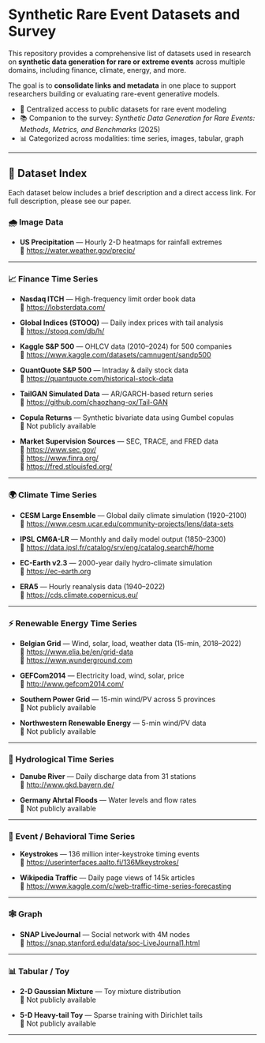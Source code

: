 # Synthetic Rare Event Datasets and Survey

This repository provides a comprehensive list of datasets used in research on **synthetic data generation for rare or extreme events** across multiple domains, including finance, climate, energy, and more.

The goal is to **consolidate links and metadata** in one place to support researchers building or evaluating rare-event generative models.

- 🔗 Centralized access to public datasets for rare event modeling
- 📚 Companion to the survey: *Synthetic Data Generation for Rare Events: Methods, Metrics, and Benchmarks* (2025)
- 📊 Categorized across modalities: time series, images, tabular, graph

---

## 📂 Dataset Index

Each dataset below includes a brief description and a direct access link. For full description, please see our paper.

### 🌧️ Image Data
- **US Precipitation** — Hourly 2-D heatmaps for rainfall extremes  
  🔗 https://water.weather.gov/precip/

---

### 📈 Finance Time Series
- **Nasdaq ITCH** — High-frequency limit order book data  
  🔗 https://lobsterdata.com/

- **Global Indices (STOOQ)** — Daily index prices with tail analysis  
  🔗 https://stooq.com/db/h/

- **Kaggle S&P 500** — OHLCV data (2010–2024) for 500 companies  
  🔗 https://www.kaggle.com/datasets/camnugent/sandp500

- **QuantQuote S&P 500** — Intraday & daily stock data  
  🔗 https://quantquote.com/historical-stock-data

- **TailGAN Simulated Data** — AR/GARCH-based return series  
  🔗 https://github.com/chaozhang-ox/Tail-GAN

- **Copula Returns** — Synthetic bivariate data using Gumbel copulas  
  🚫 Not publicly available
  
- **Market Supervision Sources** — SEC, TRACE, and FRED data  
  🔗 https://www.sec.gov/  
  🔗 https://www.finra.org/  
  🔗 https://fred.stlouisfed.org/

---

### 🌍 Climate Time Series 
- **CESM Large Ensemble** — Global daily climate simulation (1920–2100)  
  🔗 https://www.cesm.ucar.edu/community-projects/lens/data-sets

- **IPSL CM6A-LR** — Monthly and daily model output (1850–2300)  
  🔗 https://data.ipsl.fr/catalog/srv/eng/catalog.search#/home

- **EC-Earth v2.3** — 2000-year daily hydro-climate simulation  
  🔗 https://ec-earth.org

- **ERA5** — Hourly reanalysis data (1940–2022)  
  🔗 https://cds.climate.copernicus.eu/

---

### ⚡ Renewable Energy Time Series
- **Belgian Grid** — Wind, solar, load, weather data (15-min, 2018–2022)  
  🔗 https://www.elia.be/en/grid-data  
  🔗 https://www.wunderground.com

- **GEFCom2014** — Electricity load, wind, solar, price  
  🔗 http://www.gefcom2014.com/

- **Southern Power Grid** — 15-min wind/PV across 5 provinces  
  🚫 Not publicly available

- **Northwestern Renewable Energy** — 5-min wind/PV data  
  🚫 Not publicly available

---

### 🌊 Hydrological Time Series
- **Danube River** — Daily discharge data from 31 stations  
  🔗 http://www.gkd.bayern.de/
  
- **Germany Ahrtal Floods** — Water levels and flow rates  
  🚫 Not publicly available
---

### 👥 Event / Behavioral Time Series
- **Keystrokes** — 136 million inter-keystroke timing events  
  🔗 https://userinterfaces.aalto.fi/136Mkeystrokes/

- **Wikipedia Traffic** — Daily page views of 145k articles  
  🔗 https://www.kaggle.com/c/web-traffic-time-series-forecasting

---

### 🕸️ Graph
- **SNAP LiveJournal** — Social network with 4M nodes  
  🔗 https://snap.stanford.edu/data/soc-LiveJournal1.html

---

### 📊 Tabular / Toy
- **2-D Gaussian Mixture** — Toy mixture distribution  
  🚫 Not publicly available

- **5-D Heavy-tail Toy** — Sparse training with Dirichlet tails  
  🚫 Not publicly available
---

